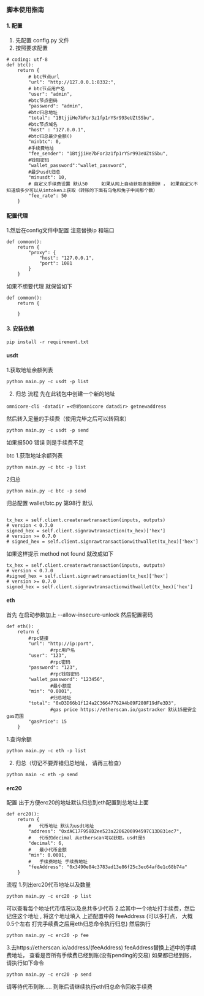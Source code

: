 ### 脚本使用指南

#### 1. 配置
1. 先配置 config.py 文件
2. 按照要求配置
```
# coding: utf-8
def btc():
    return {
        # btc节点url
        "url": "http://127.0.0.1:8332:",
        # btc节点用户名
        "user": "admin",
        #btc节点密码
        "password": "admin",
        #btc归总地址
        "total": "1BtjjiHe7bFor3z1fp1rYSr993eUZtSSbu",
        #btc节点域名
        "host" : "127.0.0.1",
        #btc归总最少金额()
        "minbtc": 0,
        #手续费地址
        "fee_sender": "1BtjjiHe7bFor3z1fp1rYSr993eUZtSSbu",
        #钱包密码
        "wallet_password":"wallet_password",
        #最少usdt归总
        "minusdt": 10,
        # 自定义手续费设置 默认50     如果从网上自动获取直接删掉 ， 如果自定义不知道填多少可以从imtoken上获取（转账的下面有乌龟和兔子中间那个数）
        "fee_rate": 50
    }
```


#### 配置代理

1.然后在config文件中配置
注意替换ip 和端口
```
def common():
    return {
        "proxy": {
            "host": "127.0.0.1",
            "port": 1081
        }
    }
```
如果不想要代理
就保留如下
```
def common():
    return {
        
    }
```
#### 3. 安装依赖
```
pip install -r requirement.txt
```
#### usdt
1.获取地址余额列表
```
python main.py -c usdt -p list
```
2. 归总
流程
先在此钱包中创建一个新的地址
```
omnicore-cli -datadir =<你的omnicore datadir> getnewaddress
```
然后转入足量的手续费（使用完毕之后可以转回来）
```
python main.py -c usdt -p send
```
如果报500 错误  则是手续费不足




btc
1.获取地址余额列表
```
python main.py -c btc -p list
```
2归总
```
python main.py -c btc -p send
```

归总配置
wallet/btc.py 第98行 默认
```

tx_hex = self.client.createrawtransaction(inputs, outputs)
# version < 0.7.0
signed_hex = self.client.signrawtransaction(tx_hex)['hex']
# version >= 0.7.0
# signed_hex = self.client.signrawtransactionwithwallet(tx_hex)['hex']
```

如果这样提示 method not found 就改成如下
```
tx_hex = self.client.createrawtransaction(inputs, outputs)
# version < 0.7.0
#signed_hex = self.client.signrawtransaction(tx_hex)['hex']
# version >= 0.7.0
signed_hex = self.client.signrawtransactionwithwallet(tx_hex)['hex']

```





#### eth 
首先 在启动参数加上 --allow-insecure-unlock
然后配置密码 
```
def eth():
    return {
        #rpc链接
        "url": "http://ip:port",
                #rpc用户名
        "user": "123",
                #rpc密码
        "password": "123",
                #rpc钱包密码
        "wallet_password": "123456",
                #最小额度
        "min": "0.0001",
                #归总地址
        "total": "0xD3D66b1f124a2C36647762A4b89F280F19dFe3D3",
                #gas price https://etherscan.io/gastracker 默认15是安全gas范围
        "gasPrice": 15
    }
```
1.查询余额
```
python main.py -c eth -p list
```
2. 归总（切记不要弄错归总地址， 请再三检查）
```
python main -c eth -p send
```

#### erc20

配置
出于方便erc20的地址默认归总到eth配置到总地址上面

```
def erc20():
    return {
        #   代币地址 默认为usdt地址
        "address": "0xdAC17F958D2ee523a2206206994597C13D831ec7",
        #   代币的decimal 从etherscan可以获取。usdt是6
        "decimal": 6,
        #   最小代币金额
        "min": 0.0001,
        #   手续费地址 手续费地址
        "feeAddress": "0x3490e84c3783ad13e86f25c3ec64af8e1c68b74a"
    }
```
流程 
1.列出erc20代币地址以及数量
```
python main.py -c erc20 -p list
```
可以查看每个地址代币情况以及总共多少代币
2.给其中一个地址打手续费，然后记住这个地址 , 将这个地址填入 上述配置中的 feeAddress (可以多打点， 大概0.5个左右 打完手续费之后用eth归总命令执行归总) 然后执行
```
python main.py -c erc20 -p fee
```

3.去https://etherscan.io/address/(feeAddress)  feeAddress替换上述中的手续费地址， 查看是否所有手续费已经到账(没有pending的交易)  如果都已经到账， 请执行如下命令
```
python main.py -c erc20 -p send
```
请等待代币到账.....
到账后请继续执行eth归总命令回收手续费





